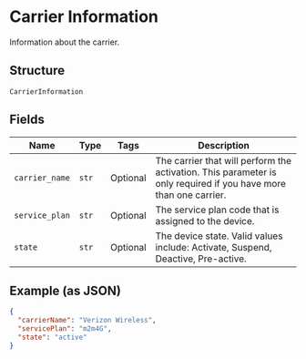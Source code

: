 
# Carrier Information

Information about the carrier.

## Structure

`CarrierInformation`

## Fields

| Name | Type | Tags | Description |
|  --- | --- | --- | --- |
| `carrier_name` | `str` | Optional | The carrier that will perform the activation. This parameter is only required if you have more than one carrier. |
| `service_plan` | `str` | Optional | The service plan code that is assigned to the device. |
| `state` | `str` | Optional | The device state. Valid values include: Activate, Suspend, Deactive, Pre-active. |

## Example (as JSON)

```json
{
  "carrierName": "Verizon Wireless",
  "servicePlan": "m2m4G",
  "state": "active"
}
```

